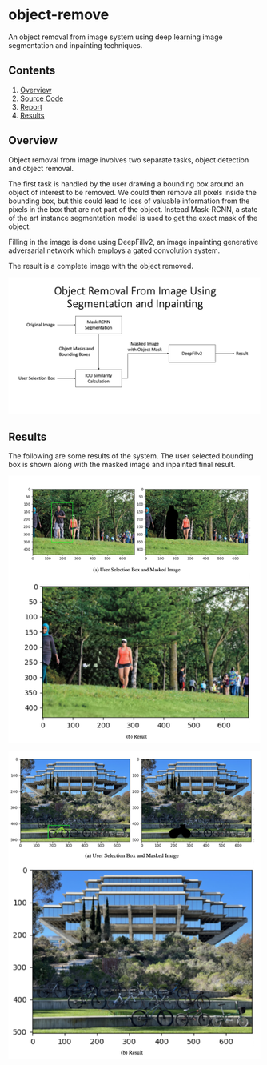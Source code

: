 # object-remove

An object removal from image system using deep learning image segmentation and inpainting techniques.

## Contents
1. [Overview](#overview)
2. [Source Code](src/)
3. [Report](object_remmove.pdf)
4. [Results](#results)

## Overview
 Object removal from image involves two separate tasks, object detection and object removal.

 The first task is handled by the user drawing a bounding box around an object of interest to be removed. We could then remove all pixels inside the bounding box, but this could lead to loss of valuable information from the pixels in the box that are not part of the object. Instead Mask-RCNN, a state of the art instance segmentation model is used to get the exact mask of the object.  

 Filling in the image is done using DeepFillv2, an image inpainting generative adversarial network which employs a gated convolution system.
 
 The result is a complete image with the object removed. 

 <p align ="center">
  <img src="/img/diagram.png" width="1000" />
  <em></em>
 </p>

## Results
The following are some results of the system. The user selected bounding box is shown along with the masked image and inpainted final result. 

<p align ="center">
  <img src="/img/example1.png" width="1000" />
  <em></em>
</p>
<p align ="center">
  <img src="/img/example2.png" width="1000" />
  <em></em>
</p>



